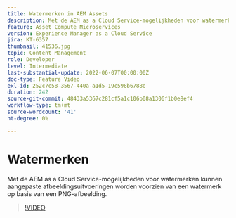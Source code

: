 ```yaml
---
title: Watermerken in AEM Assets
description: Met de AEM as a Cloud Service-mogelijkheden voor watermerken kunnen aangepaste afbeeldingsuitvoeringen worden voorzien van een watermerk op basis van een PNG-afbeelding.
feature: Asset Compute Microservices
version: Experience Manager as a Cloud Service
jira: KT-6357
thumbnail: 41536.jpg
topic: Content Management
role: Developer
level: Intermediate
last-substantial-update: 2022-06-07T00:00:00Z
doc-type: Feature Video
exl-id: 252c7c58-3567-440a-a1d5-19c598b6788e
duration: 242
source-git-commit: 48433a5367c281cf5a1c106b08a1306f1b0e8ef4
workflow-type: tm+mt
source-wordcount: '41'
ht-degree: 0%

---
```


# Watermerken

Met de AEM as a Cloud Service-mogelijkheden voor watermerken kunnen aangepaste afbeeldingsuitvoeringen worden voorzien van een watermerk op basis van een PNG-afbeelding.

>[!VIDEO](https://video.tv.adobe.com/v/41536?quality=12&learn=on)
